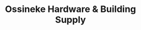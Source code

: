---
title: "Ossineke Hardware & Building Supply"
url: /ossineke/ossineke-hardware-and-building-supply/
shop: doityourself
---